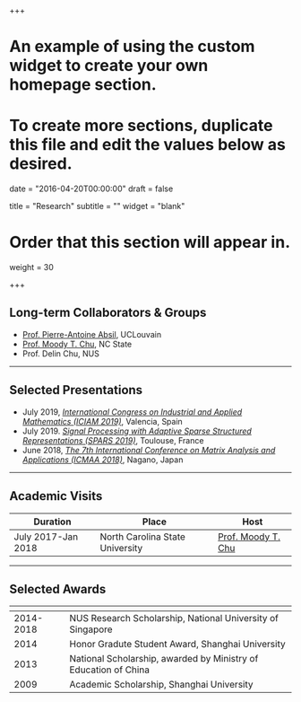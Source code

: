 +++
# An example of using the custom widget to create your own homepage section.
# To create more sections, duplicate this file and edit the values below as desired.

date = "2016-04-20T00:00:00"
draft = false

title = "Research"
subtitle = ""
widget = "blank"

# Order that this section will appear in.
weight = 30

+++

## <i class="fas fa-users"></i> Long-term Collaborators &amp; Groups

- <a href="https://sites.uclouvain.be/absil/" target="_blank">Prof. Pierre-Antoine Absil</a>, UCLouvain
- <a href="https://mtchu.math.ncsu.edu/" target="_blank">Prof. Moody T. Chu</a>, NC State
- Prof. Delin Chu, NUS
<hr />

## <i class="fas fa-chalkboard-teacher"></i> Selected Presentations

- July 2019, <a href="https://iciam2019.org/" target="_blank"><em>International Congress on Industrial and Applied Mathematics (ICIAM 2019)</em></a>, Valencia, Spain
- July 2019. <a href="http://www.spars-workshop.org/en/index.html" target="_blank"><em>Signal Processing with Adaptive Sparse Structured Representations (SPARS 2019)</em></a>, Toulouse, France
- June 2018, <a href="http://www.shinshu-u.ac.jp/faculty/engineering/appl/2017/math/ohno/icmaa.htm" target="_blank"><em>The 7th International Conference on Matrix Analysis and Applications (ICMAA 2018)</em></a>, Nagano, Japan
<hr />

## <i class="fas fa-hands-helping"></i> Academic Visits
<table>
<thead>
<tr>
<th>Duration</th>
<th>Place</th>
<th>Host</th>
</tr>
</thead>

<tbody>
<tr>
<td>July 2017-Jan 2018</td>
<td>North Carolina State University</td>
<td><a href="https://mtchu.math.ncsu.edu/" target="_blank">Prof. Moody T. Chu</a></td>
</tr>
</tbody>
</table>

<hr />

## <i class="fas fa-medal"></i> Selected Awards
<table>
<thead>
<tr>
<th></th>
<th></th>
</tr>
</thead>

<tbody>
<tr>
<td>2014-2018</td>
<td>NUS Research Scholarship, National University of Singapore</td>
</tr>

<tr>
<td>2014</td>
<td>Honor Gradute Student Award, Shanghai University</td>
</tr>

<tr>
<td>2013</td>
<td>National Scholarship, awarded by Ministry of Education of China</td>
</tr>

<tr>
<td>2009</td>
<td>Academic Scholarship, Shanghai University</td>
</tr>

</tbody>
</table>
